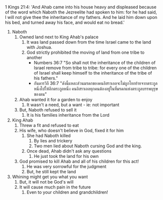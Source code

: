 1 Kings 21:4: 'And Ahab came into his house heavy and displeased because of the word which Naboth the Jezreelite had spoken to him: for he had said, I will not give thee the inheritance of my fathers. And he laid him down upon his bed, and turned away his face, and would eat no bread.'

1. Naboth
	1. Owned land next to King Ahab's palace
		1. It was land passed down from the time Israel came to the land with Joshua.
		2. God strictly prohibited the moving of land from one tribe to another
			- Numbers 36:7 "So shall not the inheritance of the children of Israel remove from tribe to tribe: for every one of the children of Israel shall keep himself to the inheritance of the tribe of his fathers."
			- กันดารวิถี 36:7 "ดังนี้แหละส่วนมรดกของคนอิสราเอลจะไม่ถูกโยกย้ายจากตระกูลหนึ่งไปให้อีกตระกูลหนึ่ง คนอิสราเอลทุกคนต้องอยู่ในที่มรดกแห่งตระกูลบรรพบุรุษของตน" 
	1. Ahab wanted it for a garden to enjoy
		1. It wasn't a need, but a want - ie: not important
	2. But, Naboth refused to sell it
		1. It is his families inheritance from the Lord
2. King Ahab
	1. Threw a fit and refused to eat
	2. His wife, who doesn't believe in God, fixed it for him
		1. She had Naboth killed
			1. By lies and trickery
			2. Two men lied about Naboth cursing God and the king.
		2. Once dead, Ahab didn't ask any questions
			1. He just took the land for his own
	3. God promised to kill Ahab and all of his children for this act!
		1. He was very sorrowful for the judgment
		2. But, he still kept the land
3. Whining might get you what you want
	1. But, it will not be God's will
	2. It will cause much pain in the future
		1. Even to your children and grandchildren!